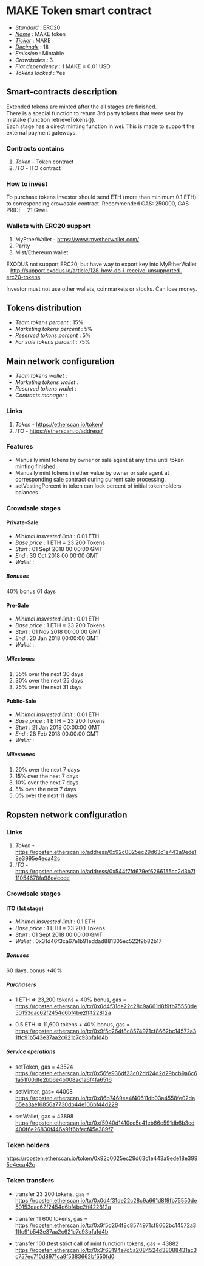 # MAKE Token smart contract

- _Standard_ : [ERC20](https://github.com/ethereum/EIPs/blob/master/EIPS/eip-20.md)
- _[Name](https://github.com/ethereum/EIPs/blob/master/EIPS/eip-20.md#name)_ : MAKE token
- _[Ticker](https://github.com/ethereum/EIPs/blob/master/EIPS/eip-20.md#symbol)_ : MAKE
- _[Decimals](https://github.com/ethereum/EIPs/blob/master/EIPS/eip-20.md#decimals)_ : 18
- _Emission_ : Mintable
- _Crowdsales_ : 3
- _Fiat dependency_ : 1 MAKE = 0.01 USD
- _Tokens locked_ : Yes

## Smart-contracts description

Extended tokens are minted after the all stages are finished.  
There is a special function to return 3rd party tokens that were sent by mistake (function retrieveTokens()).  
Each stage has a direct minting function in wei. This is made to support the external payment gateways.

### Contracts contains

1. _Token_ - Token contract
2. _ITO_ - ITO contract

### How to invest

To purchase tokens investor should send ETH (more than minimum 0.1 ETH) to corresponding crowdsale contract.
Recommended GAS: 250000, GAS PRICE - 21 Gwei.

### Wallets with ERC20 support

1. MyEtherWallet - https://www.myetherwallet.com/
2. Parity
3. Mist/Ethereum wallet

EXODUS not support ERC20, but have way to export key into MyEtherWallet - http://support.exodus.io/article/128-how-do-i-receive-unsupported-erc20-tokens

Investor must not use other wallets, coinmarkets or stocks. Can lose money.

## Tokens distribution

- _Team tokens percent_ : 15%
- _Marketing tokens percent_ : 5%
- _Reserved tokens percent_ : 5%
- _For sale tokens percent_ : 75%

## Main network configuration

- _Team tokens wallet_ :
- _Marketing tokens wallet_ :
- _Reserved tokens wallet_ :
- _Contracts manager_ :

### Links

1. _Token_ - https://etherscan.io/token/
2. _ITO_ - https://etherscan.io/address/

### Features

- Manually mint tokens by owner or sale agent at any time until token minting finished.
- Manually mint tokens in ether value by owner or sale agent at corresponding sale contract during current sale processing.
- setVestingPercent in token can lock percent of initial tokenholders balances

### Crowdsale stages

#### Private-Sale

- _Minimal insvested limit_ : 0.01 ETH
- _Base price_ : 1 ETH = 23 200 Tokens
- _Start_ : 01 Sept 2018 00:00:00 GMT
- _End_ : 30 Oct 2018 00:00:00 GMT
- _Wallet_ :

##### Bonuses

40% bonus 61 days

#### Pre-Sale

- _Minimal insvested limit_ : 0.01 ETH
- _Base price_ : 1 ETH = 23 200 Tokens
- _Start_ : 01 Nov 2018 00:00:00 GMT
- _End_ : 20 Jan 2018 00:00:00 GMT
- _Wallet_ :

##### Milestones

1. 35% over the next 30 days
2. 30% over the next 25 days
3. 25% over the next 31 days

#### Public-Sale

- _Minimal insvested limit_ : 0.01 ETH
- _Base price_ : 1 ETH = 23 200 Tokens
- _Start_ : 21 Jan 2018 00:00:00 GMT
- _End_ : 28 Feb 2018 00:00:00 GMT
- _Wallet_ :

##### Milestones

1. 20% over the next 7 days
2. 15% over the next 7 days
3. 10% over the next 7 days
4. 5% over the next 7 days
5. 0% over the next 11 days

## Ropsten network configuration

### Links

1. _Token_ - https://ropsten.etherscan.io/address/0x92c0025ec29d63c1e443a9ede18e3995e4eca42c
2. _ITO_ - https://ropsten.etherscan.io/address/0x544f7fd679ef6266155cc2d3b7f11054678fa98e#code

### Crowdsale stages

#### ITO (1st stage)

- _Minimal insvested limit_ : 0.1 ETH
- _Base price_ : 1 ETH = 23 200 Tokens
- _Start_ : 01 Sept 2018 00:00:00 GMT
- _Wallet_ : 0x31d46f3ca67e1b91eddad881305ec522f9b82b17

##### Bonuses

60 days, bonus +40%

##### Purchasers

- 1 ETH => 23,200 tokens + 40% bonus, gas =
  https://ropsten.etherscan.io/tx/0x0d4f31de22c28c9a661d8f9fb75550de50153dac62f2454d6bf4be2ff422812a

- 0.5 ETH => 11,600 tokens + 40% bonus, gas =
  https://ropsten.etherscan.io/tx/0x9f5d264f8c8574971cf8662bc14572a31ffc91b543e37aa2c621c7c93bfa1d4b

##### Service operations

- setToken, gas = 43524
  https://ropsten.etherscan.io/tx/0x56fe936df23c02dd24d2d29bcb9a6c61a51f00dfe2bb6e4b008ac1a6f4fa6516

- setMinter, gas= 44008
  https://ropsten.etherscan.io/tx/0x86b7469ea4f40611db03a4558fe02da65ea3ae16856a7730db44e106bf44d229

- setWallet, gas = 43898
  https://ropsten.etherscan.io/tx/0xf5940d1410ce5e41eb66c591db6b3cd400f6e26830f446a91f6bfecf45e389f7

### Token holders

https://ropsten.etherscan.io/token/0x92c0025ec29d63c1e443a9ede18e3995e4eca42c

### Token transfers

- transfer 23 200 tokens, gas =
  https://ropsten.etherscan.io/tx/0x0d4f31de22c28c9a661d8f9fb75550de50153dac62f2454d6bf4be2ff422812a

- transfer 11 600 tokens, gas =
  https://ropsten.etherscan.io/tx/0x9f5d264f8c8574971cf8662bc14572a31ffc91b543e37aa2c621c7c93bfa1d4b

- transfer 100 (test strict call of mint function) tokens, gas = 43882
  https://ropsten.etherscan.io/tx/0x3f63194e7d5a2084524d38088431ac3c757ec710d8971ca9f5383662bf550fd0
